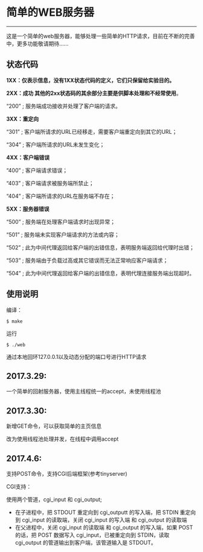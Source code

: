 # 简单的WEB服务器

---

这是一个简单的web服务器，能够处理一些简单的HTTP请求，目前在不断的完善中，更多功能敬请期待......
## 状态代码

**1XX：仅表示信息，没有1XX状态代码的定义，它们只保留给实验目的。**

**2XX：成功 其他的2xx状态码的其余部分主要是供脚本处理和不经常使用**。

“200” ; 服务端成功接收并处理了客户端的请求。

**3XX：重定向**

“301” ; 客户端所请求的URL已经移走，需要客户端重定向到其它的URL；

“304” ; 客户端所请求的URL未发生变化；

**4XX：客户端错误**

“400” ; 客户端请求错误；

“403” ; 客户端请求被服务端所禁止；

“404” ; 客户端所请求的URL在服务端不存在；

**5XX：服务器错误**

“500” ; 服务端在处理客户端请求时出现异常；

“501” ; 服务端未实现客户端请求的方法或内容；

“502” ; 此为中间代理返回给客户端的出错信息，表明服务端返回给代理时出错；

“503” ; 服务端由于负载过高或其它错误而无法正常响应客户端请求；

“504” ; 此为中间代理返回给客户端的出错信息，表明代理连接服务端出现超时。
## 使用说明
编译：

    $ make
运行

    $ ./web
通过本地回环127.0.0.1以及动态分配的端口号进行HTTP请求

## 2017.3.29:
一个简单的回射服务器，使用主线程统一的accept，未使用线程池
## 2017.3.30:
新增GET命令，可以获取简单的主页信息

改为使用线程池处理并发，在线程中调用accept
## 2017.4.6:
支持POST命令，支持CGI后端框架(参考tinyserver)

CGI支持：

使用两个管道，cgi_input 和 cgi_output;

 - 在子进程中，把 STDOUT 重定向到 cgi_outputt 的写入端，把 STDIN 重定向到 cgi_input 的读取端，关闭 cgi_input 的写入端 和 cgi_output 的读取端
 - 在父进程中，关闭 cgi_input 的读取端 和 cgi_output 的写入端，如果 POST 的话，把 POST 数据写入 cgi_input，已被重定向到 STDIN，读取 cgi_output 的管道输出到客户端，该管道输入是 STDOUT。
